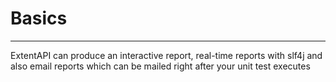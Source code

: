 # Basics

---

ExtentAPI can produce an interactive report, real-time reports with slf4j and also email reports which can be mailed right after your unit test executes

